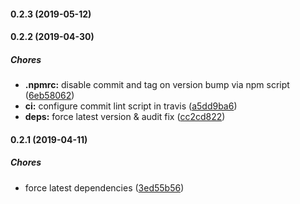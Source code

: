 #### 0.2.3 (2019-05-12)

#### 0.2.2 (2019-04-30)

##### Chores

* **.npmrc:**  disable commit and tag on version bump via npm script ([6eb58062](https://github.com/lykmapipo/include/commit/6eb58062b9c5c51e2fab0adccf0f14ff40efaf08))
* **ci:**  configure commit lint script in travis ([a5dd9ba6](https://github.com/lykmapipo/include/commit/a5dd9ba64740a114b0d158fe1fe8d5e1042d2d42))
* **deps:**  force latest version & audit fix ([cc2cd822](https://github.com/lykmapipo/include/commit/cc2cd822f50177d935cca89f9d1412c8a49b9372))

#### 0.2.1 (2019-04-11)

##### Chores

*  force latest dependencies ([3ed55b56](https://github.com/lykmapipo/include/commit/3ed55b56ac4760e945ef3f03bd29ea1574e149ef))

